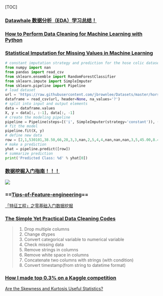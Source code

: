 [TOC]



### [Datawhale 数据分析（EDA）学习总结！](https://mp.weixin.qq.com/s?__biz=MzIyNjM2MzQyNg==&mid=2247517999&idx=1&sn=d2b279de42391df4b3acfca3a1088fed&chksm=e8735662df04df74c9409f9229c6dbe5a4f6bcdda81fe31274633575e3104c7d77248ab58cf4&mpshare=1&scene=1&srcid=0730jeBlCzo6CqcsKQo5IEkH&sharer_sharetime=1596081410497&sharer_shareid=54d7b6bf73b347d381a7bff3f78b99d1&exportkey=AwM5S8DLDRy8ZdRY%2BVSsiQ8%3D&pass_ticket=dORmzI2rJPmSiTTJ1Zi%2B65corcsKJJPH6uZpoe6zT%2FMKlPzQoPHVZcbL9F%2FOl7pU&wx_header=0#rd)





### [How to Perform Data Cleaning for Machine Learning with Python](https://machinelearningmastery.com/basic-data-cleaning-for-machine-learning/?__s=j5spgttw6xiv8t5nozzl)





### [Statistical Imputation for Missing Values in Machine Learning](https://machinelearningmastery.com/statistical-imputation-for-missing-values-in-machine-learning/?__s=j5spgttw6xiv8t5nozzl)

```python
# constant imputation strategy and prediction for the hose colic dataset
from numpy import nan
from pandas import read_csv
from sklearn.ensemble import RandomForestClassifier
from sklearn.impute import SimpleImputer
from sklearn.pipeline import Pipeline
# load dataset
url = 'https://raw.githubusercontent.com/jbrownlee/Datasets/master/horse-colic.csv'
dataframe = read_csv(url, header=None, na_values='?')
# split into input and output elements
data = dataframe.values
X, y = data[:, :-1], data[:, -1]
# create the modeling pipeline
pipeline = Pipeline(steps=[('i', SimpleImputer(strategy='constant')), ('m', RandomForestClassifier())])
# fit the model
pipeline.fit(X, y)
# define new data
row = [2,1,530101,38.50,66,28,3,3,nan,2,5,4,4,nan,nan,nan,3,5,45.00,8.40,nan,nan,2,2,11300,00000,00000]
# make a prediction
yhat = pipeline.predict([row])
# summarize prediction
print('Predicted Class: %d' % yhat[0])
```





### [数据挖掘入门指南！！！](https://mp.weixin.qq.com/s?__biz=MzIyNjM2MzQyNg==&mid=2247490290&idx=1&sn=2c91d01e885e25232bb9fe65808ba46e&chksm=e870cbbfdf0742a943d5c0e972ff2ff7e59664f74aeb246ad422f2ae4f2bd9eb7c99bb903b8f&mpshare=1&scene=1&srcid=&sharer_sharetime=1587258394081&sharer_shareid=54d7b6bf73b347d381a7bff3f78b99d1&key=d324c761f914ac8398500473e4ce0ea27ddb73b137b8628481ffd7979c31d35f5982af34f2f8ae228794a30969111597e58e50ac6f21d9bb63780685c95336560ba39783230f7658b5db266041f8f518&ascene=1&uin=NzA3NTE3MTMz&devicetype=Windows+10&version=62080085&lang=en&exportkey=AyCrknsRchTmsghGn6%2FueS0%3D&pass_ticket=FsZ%2F%2BZdh9drALkPd4ZNDKQfPNSuBgdFQBofkB7QfHhrEkuIr4lHtmKYV2uPVd7bo)



![](https://mmbiz.qpic.cn/mmbiz_png/vI9nYe94fsG9H9sQ4u2liaG5YSH53Mxpsc07MmQlVSHoSicYTY8FwHdiaaES9tlJDKFibVLdWVd4BfM3Boic5a8icgtg/640?wx_fmt=png&tp=webp&wxfrom=5&wx_lazy=1&wx_co=1)





### ==[Tips-of-Feature-engineering](https://github.com/Pysamlam/Tips-of-Feature-engineering)==



[「特征工程」之零基础入门数据挖掘](https://mp.weixin.qq.com/s?__biz=MzIyNjM2MzQyNg==&mid=2247489845&idx=1&sn=511ef0c0b59623809fc476f2f69d027f&chksm=e870c878df07416ea6ade0ea8b94b3cd08444d15d5d7c2029137f8a0bcd9cec24391d94ca2b1&mpshare=1&scene=1&srcid=&sharer_sharetime=1586035394691&sharer_shareid=54d7b6bf73b347d381a7bff3f78b99d1&key=e51915e870aec09fecd421c9f13df2a8ad67f2fb84f661963b3a24a68f2836c1978f941cb23b2a6507c76e61382b254dd676dbfe7b70f33387f4762de28ab2d8e4e97eea558d6d6d64665633d7344edb&ascene=1&uin=NzA3NTE3MTMz&devicetype=Windows+10&version=62070158&lang=en&exportkey=A79Mu3U2x%2FBPzVKke4V24k8%3D&pass_ticket=NplckyX8o6vUFEDBWMdNrDVgAixGk4sOGs%2BIAvg%2Fv7WoYayMzEtNdjnoK1N1IV7Y)



### [The Simple Yet Practical Data Cleaning Codes](https://towardsdatascience.com/the-simple-yet-practical-data-cleaning-codes-ad27c4ce0a38)

> 1. Drop multiple columns
> 2. Change dtypes
> 3. Convert categorical variable to numerical variable
> 4. Check missing data
> 5. Remove strings in columns
> 6. Remove white space in columns
> 7. Concatenate two columns with strings (with condition)
> 8. Convert timestamp(from string to datetime format)



### [How I made top 0.3% on a Kaggle competition](https://www.kaggle.com/lavanyashukla01/how-i-made-top-0-3-on-a-kaggle-competition)



[Are the Skewness and Kurtosis Useful Statistics?](https://www.spcforexcel.com/knowledge/basic-statistics/are-skewness-and-kurtosis-useful-statistics)




